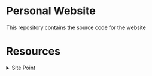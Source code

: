 # Personal Website
This repository contains the source code for the website

# Resources
<details>
    <summary>Site Point</summary>
    <p>https://www.sitepoint.com/understanding-and-using-rem-units-in-css/</p>
</details>
